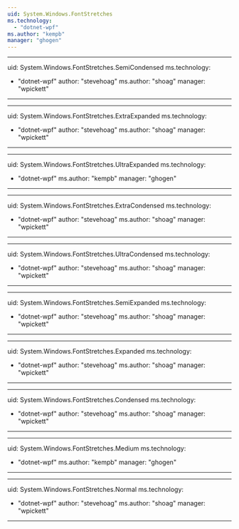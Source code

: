 ```yaml
---
uid: System.Windows.FontStretches
ms.technology: 
  - "dotnet-wpf"
ms.author: "kempb"
manager: "ghogen"
---
```


---
uid: System.Windows.FontStretches.SemiCondensed
ms.technology: 
  - "dotnet-wpf"
author: "stevehoag"
ms.author: "shoag"
manager: "wpickett"
---

---
uid: System.Windows.FontStretches.ExtraExpanded
ms.technology: 
  - "dotnet-wpf"
author: "stevehoag"
ms.author: "shoag"
manager: "wpickett"
---

---
uid: System.Windows.FontStretches.UltraExpanded
ms.technology: 
  - "dotnet-wpf"
ms.author: "kempb"
manager: "ghogen"
---

---
uid: System.Windows.FontStretches.ExtraCondensed
ms.technology: 
  - "dotnet-wpf"
author: "stevehoag"
ms.author: "shoag"
manager: "wpickett"
---

---
uid: System.Windows.FontStretches.UltraCondensed
ms.technology: 
  - "dotnet-wpf"
author: "stevehoag"
ms.author: "shoag"
manager: "wpickett"
---

---
uid: System.Windows.FontStretches.SemiExpanded
ms.technology: 
  - "dotnet-wpf"
author: "stevehoag"
ms.author: "shoag"
manager: "wpickett"
---

---
uid: System.Windows.FontStretches.Expanded
ms.technology: 
  - "dotnet-wpf"
author: "stevehoag"
ms.author: "shoag"
manager: "wpickett"
---

---
uid: System.Windows.FontStretches.Condensed
ms.technology: 
  - "dotnet-wpf"
author: "stevehoag"
ms.author: "shoag"
manager: "wpickett"
---

---
uid: System.Windows.FontStretches.Medium
ms.technology: 
  - "dotnet-wpf"
ms.author: "kempb"
manager: "ghogen"
---

---
uid: System.Windows.FontStretches.Normal
ms.technology: 
  - "dotnet-wpf"
author: "stevehoag"
ms.author: "shoag"
manager: "wpickett"
---
